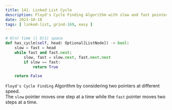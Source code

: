 ```yaml
---
title: 141. Linked List Cycle
description: Floyd's Cycle Finding Algorithm with slow and fast pointers
date: 2023-10-18
tags: [ linked-list, grind-169, easy ] 
---
```


```python
# O(n) time || O(1) space
def has_cycle(self, head: Optional[ListNode]) -> bool:
    slow = fast = head
    while fast and fast.next:
        slow, fast = slow.next, fast.next.next
        if slow == fast:
            return True

    return False
```

`Floyd's Cycle Finding` Algorithm by considering two pointers at different speed. \
The `slow` pointer moves one step at a time while the `fast` pointer moves two steps at a time.
